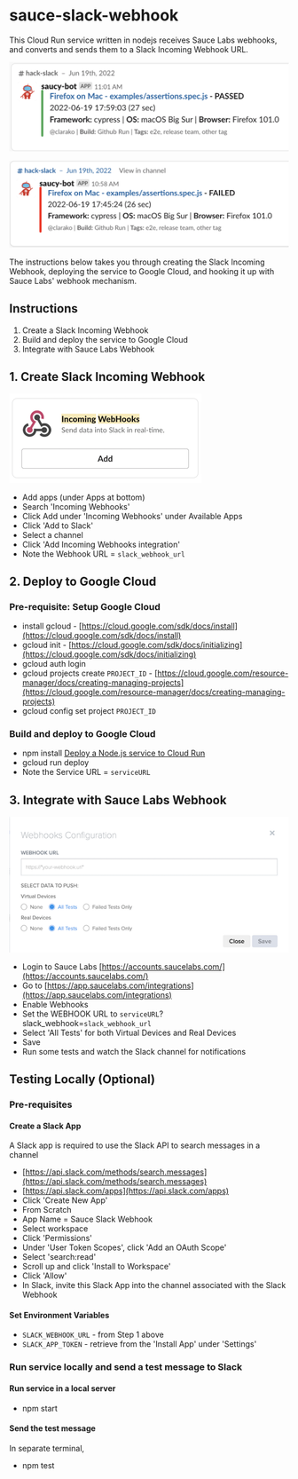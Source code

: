 # sauce-slack-webhook

This Cloud Run service written in nodejs receives Sauce Labs webhooks, and converts and sends them to a Slack Incoming Webhook URL.

![passing_test](./images/passing_test.png)

![failing_test](./images/failing_test.png)

The instructions below takes you through creating the Slack Incoming Webhook, deploying the service to Google Cloud, and hooking it up with Sauce Labs' webhook mechanism.

## Instructions
1. Create a Slack Incoming Webhook
2. Build and deploy the service to Google Cloud
3. Integrate with Sauce Labs Webhook

## 1. Create Slack Incoming Webhook
![slack-incoming-webhook](./images/slack-incoming-webhook.png)
- Add apps (under Apps at bottom)
- Search 'Incoming Webhooks'
- Click Add under 'Incoming Webhooks' under Available Apps
- Click 'Add to Slack'
- Select a channel
- Click 'Add Incoming Webhooks integration'
- Note the Webhook URL = `slack_webhook_url`

## 2. Deploy to Google Cloud
  ### Pre-requisite: Setup Google Cloud
- install gcloud - [https://cloud.google.com/sdk/docs/install](https://cloud.google.com/sdk/docs/install)
- gcloud init - [https://cloud.google.com/sdk/docs/initializing](https://cloud.google.com/sdk/docs/initializing)
- gcloud auth login
- gcloud projects create `PROJECT_ID` - [https://cloud.google.com/resource-manager/docs/creating-managing-projects](https://cloud.google.com/resource-manager/docs/creating-managing-projects)
- gcloud config set project `PROJECT_ID`
### Build and deploy to Google Cloud
- npm install
[Deploy a Node.js service to Cloud Run](https://cloud.google.com/run/docs/quickstarts/build-and-deploy/deploy-nodejs-service)
- gcloud run deploy
- Note the Service URL = `serviceURL`

## 3. Integrate with Sauce Labs Webhook
![saucelabs-webhook](./images/saucelabs-webhook.png)
- Login to Sauce Labs [https://accounts.saucelabs.com/](https://accounts.saucelabs.com/)
- Go to [https://app.saucelabs.com/integrations](https://app.saucelabs.com/integrations)
- Enable Webhooks
- Set the WEBHOOK URL to `serviceURL`?slack_webhook=`slack_webhook_url`
- Select 'All Tests' for both Virtual Devices and Real Devices
- Save
- Run some tests and watch the Slack channel for notifications

## Testing Locally (Optional)
### Pre-requisites
#### Create a Slack App
A Slack app is required to use the Slack API to search messages in a channel
- [https://api.slack.com/methods/search.messages](https://api.slack.com/methods/search.messages)
- [https://api.slack.com/apps](https://api.slack.com/apps)
- Click 'Create New App'
- From Scratch
- App Name = Sauce Slack Webhook
- Select workspace
- Click 'Permissions'
- Under 'User Token Scopes', click 'Add an OAuth Scope'
- Select 'search:read'
- Scroll up and click 'Install to Workspace'
- Click 'Allow'
- In Slack, invite this Slack App into the channel associated with the Slack Webhook
#### Set Environment Variables
- `SLACK_WEBHOOK_URL` - from Step 1 above
- `SLACK_APP_TOKEN` - retrieve from the 'Install App' under 'Settings'
### Run service locally and send a test message to Slack
#### Run service in a local server
- npm start
#### Send the test message
In separate terminal,
- npm test

